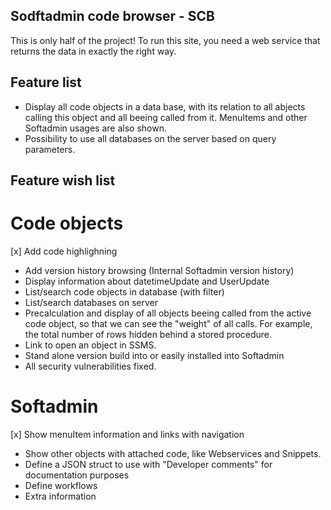## Sodftadmin code browser - SCB
This is only half of the project!
To run this site, you need a web service that returns the data in exactly the right way.

## Feature list
* Display all code objects in a data base, with its relation to all abjects calling this object and all beeing called from it. MenuItems and other Softadmin usages are also shown.
* Possibility to use all databases on the server based on query parameters.


## Feature wish list
# Code objects
[x] Add code highlighning
* Add version history browsing (Internal Softadmin version history)
* Display information about datetimeUpdate and UserUpdate
* List/search code objects in database (with filter)
* List/search databases on server
* Precalculation and display of all objects beeing called from the active code object, so that we can see the "weight" of all calls. For example, the total number of rows hidden behind a stored procedure.
* Link to open an object in SSMS.
* Stand alone version build into or easily installed into Softadmin
* All security vulnerabilities fixed.

# Softadmin
[x] Show menuItem information and links with navigation
* Show other objects with attached code, like Webservices and Snippets.
* Define a JSON struct to use with "Developer comments" for documentation purposes
 * Define workflows
 * Extra information